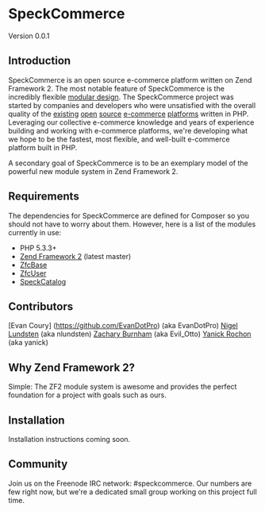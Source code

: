 SpeckCommerce
=============
Version 0.0.1

Introduction
------------

SpeckCommerce is an open source e-commerce platform written on Zend Framework 2.
The most notable feature of SpeckCommerce is the incredibly flexible [modular
design](https://github.com/speckcommerce/speck/wiki/Module-Separation-Strategy).
The SpeckCommerce project was started by companies and developers who were
unsatisfied with the overall quality of the
[existing](http://www.magentocommerce.com/) [open](http://www.oscommerce.com/)
[source](http://www.zen-cart.com/) [e-commerce](http://www.ecartcommerce.com/)
[platforms](http://www.opencart.com/) written in PHP.  Leveraging our collective
e-commerce knowledge and years of experience building and working with
e-commerce platforms, we're developing what we hope to be the fastest, most
flexible, and well-built e-commerce platform built in PHP.

A secondary goal of SpeckCommerce is to be an exemplary model of the powerful
new module system in Zend Framework 2.

Requirements
------------

The dependencies for SpeckCommerce are defined for Composer so you should not
have to worry about them. However, here is a list of the modules currently in
use:

* PHP 5.3.3+
* [Zend Framework 2](https://github.com/zendframework/zf2) (latest master)
* [ZfcBase](https://github.com/ZF-Commons/ZfcBase)
* [ZfcUser](https://github.com/ZF-Commons/ZfcUser)
* [SpeckCatalog](https://github.com/ZF-Commons/ZfcUser)


Contributors
------------

[Evan Coury] (https://github.com/EvanDotPro) (aka EvanDotPro)
[Nigel Lundsten](https://github.com/nclundsten) (aka nlundsten)
[Zachary Burnham](https://github.com/zburnham) (aka Evil_Otto)
[Yanick Rochon](https://github.com/yanickrochon) (aka yanick)

Why Zend Framework 2?
---------------------

Simple: The ZF2 module system is awesome and provides the perfect foundation for
a project with goals such as ours.

Installation
------------

Installation instructions coming soon.


Community
---------

Join us on the Freenode IRC network: #speckcommerce. Our numbers are few right
now, but we're a dedicated small group working on this project full time.
